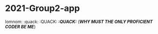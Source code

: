 # 2021-Group2-app
lomnom: :quack: :QUACK: ***:QUACK:*** (***WHY MUST THE ONLY PROFICIENT CODER BE ME***)
